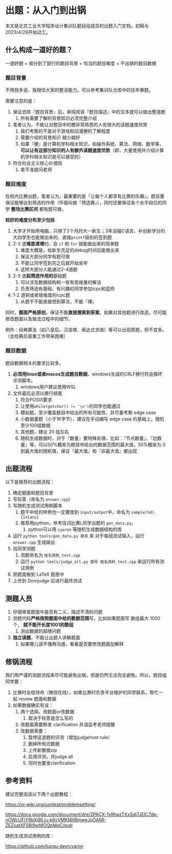 # 出题：从入门到出锅

本文是北京工业大学程序设计集训队题目组成员的出题入门文档。初稿与2023/4/29开始动工。



## 什么构成一道好的题？

一道好题 = 缘分到了就行的题目背景 + 恰当的题目难度 + 不出锅的题目数据

### 题目背景

不用我多说，我相信大家的整活能力。可以参考集训队仓库中的往年赛题。

需要注意的是：

1. 保证去除『题目背景』后，单纯阅读『题目描述』中的文本就可以做出整道题
   1. 所有需要了解的背景知识必须完整介绍
2. 笔者认为，不能让对题目中的梗非常熟悉的人有很大的读题速度优势
   1. 我们考察的不是对于游戏和动漫梗的了解程度
   2. 需要介绍的背景知识 越少越好
   3. 如果『梗』是计算机学科相关知识，如操作系统、算法、网络、数学等，**可以让有这部分知识的人有额外读题速度优势**（即，大量使用并介绍计算机学科相关知识是可以接受的）
3. 符合社会主义核心价值观
   1. 拿不准就问老师

### 题目难度

在校内比赛出题，笔者认为，最重要的是『让每个人都享有比赛的乐趣』。题目要保证能够达到筛选的作用（毕竟叫做『预选赛』），同时还要保证各个水平段位的同学 **整场比赛区间** 都有题可做。

**较好的难度分布至少包括**

1. 大学才开始用电脑、只用了2个月的大一新生；3年没碰C语言、补创新学分的大四学生也能做出来的、直接`printf`级别的签到题
2. 2-3 道**难度递增**的、会 `if` 和 `for` 就能做出来的简单题
   1. 难度大概是，给新生充足的debug时间后能做出来
   2. 保证大部分同学有题可做
   3. 不能让同学签到完之后就开始坐牢
   4. 这样大部分人能通过2-4道题
3. 2-3 道**起筛选作用的**基础题
   1. 可以涉及数据结构和一些有思维量的解法
   2. 负责筛选有基础、有兴趣的同学参加icpc和蓝桥
4. 1-2 道铜或者银难度的icpc题
   1. 从题干不能直接想到算法，不能『裸』

同时，**题面严格原创**。保证不能**直接搜索到答案**。如果对其他题进行改造，尽可能修改题面以及做法过程中的细节。

例外：经典算法（如八皇后、汉诺塔、表达式求值）等可以出现原题，但不宜多。（会给赛后查重工作带来困难）

### 题目数据

题目数据相关的要求比较多。

1. **必须用linux或者macos生成题目数据**，windows生成的CRLF换行符会搞坏评测脚本。
   1. windows用户建议使用WSL
2. 文件最后必须以换行结尾
   1. 符合POSIX要求
   2. 让使用`while(getchar() != '\n')`的同学也能通过
   3. 模拟题，至少覆盖题目中给出的所有可能性，并尽量考察 edge case
   4. 小数据量题（小于1K字节），建议在手动编写 edge case 的基础上，随机至少100组数据
   5. 其他题，建议 20 组左右
   6. 随机生成数据时，对于『数量』要特殊处理，比如：『节点数量』、『边数量』等，可以50%概率为题目中给出的数据范围的最大值，50%概率为 0到最大值的随机值，保证『最大值』和『非最大值』都出现



## 出题流程

以下是推荐的出题流程：

1. 确定题面和题目背景
2. 写标答（命名为 `answer.cpp`）
3. 写随机生成测试用例脚本
   1. 题干中给的样例也一定要放到 `input/output`中，命名为 `sample(%d).{in|ans}`
   2. 推荐用python，参考往词比赛L同学出题的 `gen_data.py`。
      1. python可以用 `cyaron` 等随机生成数据结构的库
4. 运行 `python tools/gen_data.py 题号` 来 对于每组测试输入，运行 `answer.cpp` 生成输出
5. 找同学测题
   1. 测题命名为 `姓名简称_test.cpp`
   2. 运行 `python tools/judge_all.py 题号 姓名简称_test.cpp` 来运行所有测试用例
6. 把题面搬到 LaTeX 题册中
7. 上传到 Domjudge 后进行最终测试

## 测题人员

1. 仔细审查题面中是否有二义、描述不清的问题
2. 测题代码**严格按照题面中给的数据范围**写，比如如果题面写 数组最大 1000个， **就不能开长度1001的数组**
   1. 测出数据的超限问题
3. **独立读题**，不能让出题人讲解题面
   1. 如果哪儿读不懂再沟通，看看是否要修改题面加解释

## 修锅流程

我们用严谨的测题流程来尽可能避免出锅，但是仍然无法完全避免。所以，题目组同学要：

1. 比赛时全程待命（微信在线），如果比赛时负责平台维护的同学联系，帮忙一起 review 题面和数据
2. 如果数据确实有误：
   1. 两个选择。改题面or改数据
      1. 取决于标答是怎么写的
   2. 改题面需要群发 clarification 并请监考老师提醒
   3. 改数据需要：
      1. 暂停这道题的评测（增加judgehost rule）
      2. 删掉所有旧数据
      3. 上传新数据zip
      4. 启用评测，并judge all
      5. 同时也要发clarification

## 参考资料

建议完整阅读以下两个出题教程：

https://oi-wiki.org/contest/problemsetting/

https://docs.google.com/document/d/e/2PACX-1vRhazTXxSdj7JEIC7dp-nOWcUFiY8bXi9lLju-k6vVMKf4IiBmweJoOAMI-ZEZxatXF08I9wMOQpMqC/pub

随机生成测试用例的库：

https://github.com/luogu-dev/cyaron
